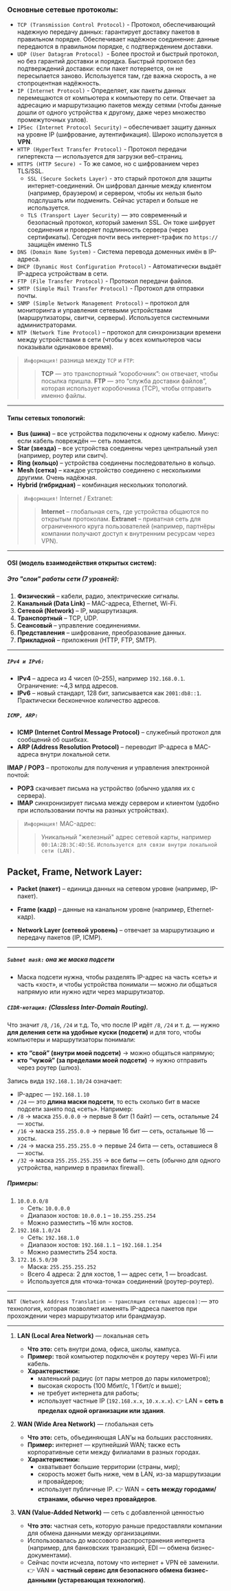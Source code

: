 ### Основные сетевые протоколы:
 - `TCP (Transmission Control Protocol)` - Протокол, обеспечивающий надежную передачу данных: гарантирует доставку пакетов в правильном порядке. Обеспечивает надёжное соединение: данные передаются в правильном порядке, с подтверждением доставки.
 - `UDP (User Datagram Protocol) `- Более простой и быстрый протокол, но без гарантий доставки и порядка. Быстрый протокол без подтверждений доставки: если пакет потеряется, он не пересылается заново. Используется там, где важна скорость, а не стопроцентная надёжность.
 - `IP (Internet Protocol)` - Определяет, как пакеты данных перемещаются от компьютера к компьютеру по сети. Отвечает за адресацию и маршрутизацию пакетов между сетями (чтобы данные дошли от одного устройства к другому, даже через множество промежуточных узлов).
 - `IPSec (Internet Protocol Security)` – обеспечивает защиту данных на уровне IP (шифрование, аутентификация). Широко используется в **VPN**.
 - `HTTP (HyperText Transfer Protocol)` - Протокол передачи гипертекста — используется для загрузки веб-страниц.
 - `HTTPS (HTTP Secure) `- То же самое, но с шифрованием через TLS/SSL.
	 - `SSL (Secure Sockets Layer)` - это старый протокол для защиты интернет-соединений. Он шифровал данные между клиентом (например, браузером) и сервером, чтобы их нельзя было подслушать или подменить. Сейчас устарел и больше не используется.
	 - `TLS (Transport Layer Security)` — это современный и безопасный протокол, который заменил SSL. Он тоже шифрует соединения и проверяет подлинность сервера (через сертификаты). Сегодня почти весь интернет-трафик по `https://` защищён именно TLS
 - `DNS (Domain Name System)` - Система перевода доменных имён в IP-адреса.
 - `DHCP (Dynamic Host Configuration Protocol)` - Автоматически выдаёт IP-адреса устройствам в сети.
 - `FTP (File Transfer Protocol)` - Протокол передачи файлов.
 - `SMTP (Simple Mail Transfer Protocol)` - Протокол для отправки почты.
 - `SNMP (Simple Network Management Protocol)` – протокол для мониторинга и управления сетевыми устройствами (маршрутизаторы, свитчи, серверы). Используется системными администраторами.
 - `NTP (Network Time Protocol)` – протокол для синхронизации времени между устройствами в сети (чтобы у всех компьютеров часы показывали одинаковое время).

> `Информация!` разница между `TCP` и `FTP`:
> > **TCP** — это транспортный “коробочник”: он отвечает, чтобы посылка пришла.
> > **FTP** — это “служба доставки файлов”, которая использует коробочника (TCP), чтобы отправить именно файлы.

---
#### Типы сетевых топологий:
- **Bus (шина)** – все устройства подключены к одному кабелю. Минус: если кабель повреждён — сеть ломается.
- **Star (звезда)** – все устройства соединены через центральный узел (например, роутер или свитч).
- **Ring (кольцо)** – устройства соединены последовательно в кольцо.
- **Mesh (сетка)** – каждое устройство соединено с несколькими другими. Очень надёжная.
- **Hybrid (гибридная)** – комбинация нескольких топологий.

> `Информация!` Internet / Extranet:
> > **Internet** – глобальная сеть, где устройства общаются по открытым протоколам.
> > **Extranet** – приватная сеть для ограниченного круга пользователей (например, партнёры компании получают доступ к внутренним ресурсам через VPN).


---

#### OSI (модель взаимодействия открытых систем):
##### Это "слои" работы сети (7 уровней):
1. **Физический** – кабели, радио, электрические сигналы.
2. **Канальный (Data Link)** – MAC-адреса, Ethernet, Wi-Fi.
3. **Сетевой (Network)** – IP, маршрутизация.
4. **Транспортный** – TCP, UDP.
5. **Сеансовый** – управление соединениями.
6. **Представления** – шифрование, преобразование данных.
7. **Прикладной** – приложения (HTTP, FTP, SMTP).

---

##### `IPv4 и IPv6:`
- **IPv4** – адреса из 4 чисел (0–255), например `192.168.0.1`. Ограничение: ~4,3 млрд адресов.
- **IPv6** – новый стандарт, 128 бит, записывается как `2001:db8::1`. Практически бесконечное количество адресов.

##### `ICMP, ARP:`
- **ICMP (Internet Control Message Protocol)** – служебный протокол для сообщений об ошибках.
- **ARP (Address Resolution Protocol)** – переводит IP-адреса в MAC-адреса внутри локальной сети.

**IMAP / POP3** – протоколы для получения и управления электронной почтой:
- **POP3** скачивает письма на устройство (обычно удаляя их с сервера).
- **IMAP** синхронизирует письма между сервером и клиентом (удобно при использовании почты на разных устройствах).

> `Информация!` MAC-адрес:
> > Уникальный "железный" адрес сетевой карты, например `00:1A:2B:3C:4D:5E`.
> > `Используется для связи внутри локальной сети (LAN).`

## Packet, Frame, Network Layer:

- **Packet (пакет)** – единица данных на сетевом уровне (например, IP-пакет).
    
- **Frame (кадр)** – данные на канальном уровне (например, Ethernet-кадр).
	
- **Network Layer (сетевой уровень)** – отвечает за маршрутизацию и передачу пакетов (IP, ICMP).

---

##### `Subnet mask:` она же маска подсети
- Маска подсети нужна, чтобы разделять IP-адрес на часть «сеть» и часть «хост», и чтобы устройства понимали — можно ли общаться напрямую или нужно идти через маршрутизатор.

##### `CIDR-нотация:` (Classless Inter-Domain Routing).
Что значит `/8`, `/16`, `/24` и т.д.
То, что после IP идёт `/8`, `/24` и т. д. — нужно **для деления сети на удобные куски (подсети)** и для того, чтобы компьютеры и маршрутизаторы понимали:
- **кто “свой” (внутри моей подсети)** → можно общаться напрямую;
- **кто “чужой” (за пределами моей подсети)** → нужно отправить через роутер (шлюз).

Запись вида `192.168.1.10/24` означает:
- IP-адрес — `192.168.1.10`
- `/24` — это **длина маски подсети**, то есть сколько бит в маске подсети занято под «сеть».
Например:
- `/8` → маска `255.0.0.0` → первые 8 бит (1 байт) — сеть, остальные 24 — хосты.
- `/16` → маска `255.255.0.0` → первые 16 бит — сеть, остальные 16 — хосты.
- `/24` → маска `255.255.255.0` → первые 24 бита — сеть, оставшиеся 8 — хосты.
- `/32` → маска `255.255.255.255` → все биты — сеть (обычно для одного устройства, например в правилах firewall).
##### Примеры:
1. `10.0.0.0/8`
    - Сеть: `10.0.0.0`
    - Диапазон хостов: `10.0.0.1` – `10.255.255.254`
    - Можно разместить ~16 млн хостов.
2. `192.168.1.0/24`
    - Сеть: `192.168.1.0`
    - Диапазон хостов: `192.168.1.1` – `192.168.1.254`
    - Можно разместить 254 хоста.
3. `172.16.5.0/30`
    - Маска: `255.255.255.252`
    - Всего 4 адреса: 2 для хостов, 1 — адрес сети, 1 — broadcast.
    - Используется для «точка-точка» соединений (роутер-роутер).

---

`NAT (Network Address Translation — трансляция сетевых адресов):`— это технология, которая позволяет изменять IP-адреса пакетов при прохождении через маршрутизатор или брандмауэр.

---

1. **LAN (Local Area Network)** — локальная сеть
	- **Что это:** сеть внутри дома, офиса, школы, кампуса.
	- **Пример:** твой компьютер подключён к роутеру через Wi-Fi или кабель.
	- **Характеристики:**
	    - маленький радиус (от пары метров до пары километров);
	    - высокая скорость (100 Мбит/с, 1 Гбит/с и выше);
	    - не требует интернета для работы;
	    - использует частные IP (`192.168.x.x`, `10.x.x.x`).
		👉 LAN = **сеть в пределах одной организации или здания**. 

2.  **WAN (Wide Area Network)** — глобальная сеть
	- **Что это:** сеть, объединяющая LAN’ы на больших расстояниях.
	- **Пример:** интернет — крупнейший WAN; также есть корпоративные сети между филиалами в разных городах.
	- **Характеристики:**
	    - охватывает большие территории (страны, мир);
	    - скорость может быть ниже, чем в LAN, из-за маршрутизации и провайдеров;
	    - использует публичные IP.
	👉 WAN = **сеть между городами/странами, обычно через провайдеров**.

3.  **VAN (Value-Added Network)** — сеть с добавленной ценностью
	- **Что это:** частная сеть, которую раньше предоставляли компании для обмена данными между организациями.
	- Использовалась до массового распространения интернета (например, для банковских транзакций, EDI — обмена бизнес-документами).
	- Сейчас почти исчезла, потому что интернет + VPN её заменили.
	👉 VAN = **частный сервис для безопасного обмена бизнес-данными (устаревающая технология)**.